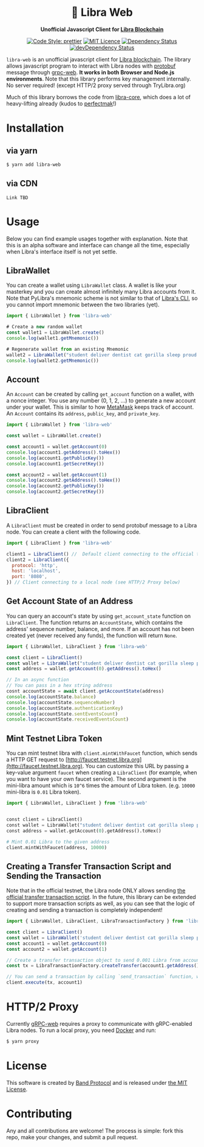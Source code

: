 <div align="center">
  <h1>
    🦄 Libra Web
  </h1>

  <p>
    <strong>Unofficial Javascript Client for <a href="http://libra.org">Libra Blockchain</a></strong>

[![Code Style: prettier](https://img.shields.io/badge/code_style-prettier-ff69b4.svg?style=flat-square)](https://github.com/prettier/prettier)
[![MIT Licence](https://badges.frapsoft.com/os/mit/mit.svg?v=103)](https://opensource.org/licenses/mit-license.php)
[![Dependency Status](https://david-dm.org/bandprotocol/libra-web.svg)](https://david-dm.org/bandprotocol/libra-web)
[![devDependency Status](https://david-dm.org/bandprotocol/libra-web/dev-status.svg)](https://david-dm.org/bandprotocol/libra-web#info=devDependencies)

  </p>
</div>

`libra-web` is an unofficial javascript client for [Libra blockchain](http://libra.org). The library allows javascript program to interact with Libra nodes with [protobuf](https://developers.google.com/protocol-buffers/) message through [grpc-web](https://grpc.io/). **It works in both Browser and Node.js environments**. Note that this library performs key management internally. No server required! (except HTTP/2 proxy served through TryLibra.org)

Much of this library borrows the code from [libra-core](https://github.com/perfectmak/libra-core), which does a lot of heavy-lifting already (kudos to [perfectmak](https://github.com/perfectmak)!)

# Installation

## via yarn

```sh
$ yarn add libra-web
```

## via CDN

```
Link TBD
```

# Usage

Below you can find example usages together with explanation. Note that this is an alpha software and interface can change all the time, especially when Libra's interface itself is not yet settle.

## LibraWallet

You can create a wallet using `LibraWallet` class. A wallet is like your masterkey and you can create almost infinitely many Libra accounts from it. Note that PyLibra's mnemonic scheme is not similar to that of [Libra's CLI](https://github.com/libra/libra/tree/master/client/src), so you cannot import mnemonic between the two libraries (yet).

```js
import { LibraWallet } from 'libra-web'

# Create a new random wallet
const wallet1 = LibraWallet.create()
console.log(wallet1.getMnemonic())

# Regenerate wallet from an existing Mnemonic
wallet2 = LibraWallet("student deliver dentist cat gorilla sleep proud naive gown fiber awkward weasel")
console.log(wallet2.getMnemonic())
```

## Account

An `Account` can be created by calling `get_account` function on a wallet, with a nonce integer. You use any number (0, 1, 2, ...) to generate a new account under your wallet. This is similar to how [MetaMask](https://metamask.io) keeps track of account. An `Account` contains its `address`, `public_key`, and `private_key`.

```js
import { LibraWallet } from 'libra-web'

const wallet = LibraWallet.create()

const account1 = wallet.getAccount(0)
console.log(account1.getAddress().toHex())
console.log(account1.getPublicKey())
console.log(account1.getSecretKey())

const account2 = wallet.getAccount(1)
console.log(account2.getAddress().toHex())
console.log(account2.getPublicKey())
console.log(account2.getSecretKey())
```

## LibraClient

A `LibraClient` must be created in order to send protobuf message to a Libra node. You can create a client with the following code.

```js
import { LibraClient } from 'libra-web'

client1 = LibraClient() //  Default client connecting to the official testnet through TryLibra.org
client2 = LibraClient({
  protocol: 'http',
  host: 'localhost',
  port: '8080',
}) // Client connecting to a local node (see HTTP/2 Proxy below)
```

## Get Account State of an Address

You can query an account's state by using `get_account_state` function on `LibraClient`. The function returns an `AccountState`, which contains the address' sequence number, balance, and more. If an account has not been created yet (never received any funds), the function will return `None`.

```js
import { LibraWallet, LibraClient } from 'libra-web'

const client = LibraClient()
const wallet = LibraWallet("student deliver dentist cat gorilla sleep proud naive gown fiber awkward weasel")
const address = wallet.getAccount(0).getAddress().toHex()

// In an async function
// You can pass in a hex string address
cosnt accountState = await client.getAccountState(address)
console.log(accountState.balance)
console.log(accountState.sequenceNumber)
console.log(accountState.authenticationKey)
console.log(accountState.sentEventsCount)
console.log(accountState.receivedEventsCount)
```

## Mint Testnet Libra Token

You can mint testnet libra with `client.mintWithFaucet` function, which sends a HTTP GET request to [http://faucet.testnet.libra.org](http://faucet.testnet.libra.org). You can customize this URL by passing a key-value argument `faucet` when creating a `LibraClient` (for example, when you want to have your own faucet service). The second argument is the mini-libra amount which is `10^6` times the amount of Libra token. (e.g. `10000` mini-libra is `0.01` Libra token).

```py
import { LibraWallet, LibraClient } from 'libra-web'


const client = LibraClient()
const wallet = LibraWallet("student deliver dentist cat gorilla sleep proud naive gown fiber awkward weasel")
const address = wallet.getAccount(0).getAddress().toHex()

# Mint 0.01 Libra to the given address
client.mintWithFaucet(address, 10000)
```

## Creating a Transfer Transaction Script and Sending the Transaction

Note that in the official testnet, the Libra node ONLY allows sending [the official transfer transaction script](https://github.com/libra/libra/blob/master/language/stdlib/transaction_scripts/peer_to_peer_transfer.mvir). In the future, this library can be extended to support more transaction scripts as well, as you can see that the logic of creating and sending a transaction is completely independent!

```js
import { LibraWallet, LibraClient, LibraTransactionFactory } from 'libra-web'

const client = LibraClient()
const wallet = LibraWallet('student deliver dentist cat gorilla sleep proud naive gown fiber awkward weasel')
const account1 = wallet.getAccount(0)
const account2 = wallet.getAccount(1)

// Create a transfer transaction object to send 0.001 Libra from account1 to account2
const tx = LibraTransactionFactory.createTransfer(account1.getAddress(), account2.getAddress(), 1000)

// You can send a transaction by calling `send_transaction` function, which takes a sender `Account` and a `Transaction` object. You can also optionally passed `max_gas_amount`, `gas_unit_price`, and `expiration_time`.
client.execute(tx, account1)
```

# HTTP/2 Proxy

Currently [gRPC-web](https://github.com/grpc/grpc-web) requires a proxy to communicate with gRPC-enabled Libra nodes. To run a local proxy, you need [Docker](https://www.docker.com/) and run:

```sh
$ yarn proxy
```

# License

This software is created by [Band Protocol](https://bandprotocol.com) and is released under [the MIT License](https://opensource.org/licenses/MIT).

# Contributing

Any and all contributions are welcome! The process is simple: fork this repo, make your changes, and submit a pull request.
